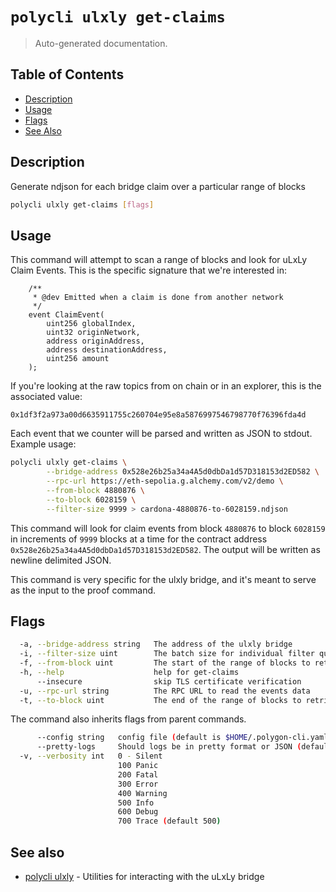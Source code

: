 # `polycli ulxly get-claims`

> Auto-generated documentation.

## Table of Contents

- [Description](#description)
- [Usage](#usage)
- [Flags](#flags)
- [See Also](#see-also)

## Description

Generate ndjson for each bridge claim over a particular range of blocks

```bash
polycli ulxly get-claims [flags]
```

## Usage

This command will attempt to scan a range of blocks and look for uLxLy
Claim Events. This is the specific signature that we're interested
in:

```solidity
    /**
     * @dev Emitted when a claim is done from another network
     */
    event ClaimEvent(
        uint256 globalIndex,
        uint32 originNetwork,
        address originAddress,
        address destinationAddress,
        uint256 amount
    );
```

If you're looking at the raw topics from on chain or in an explorer, this is the associated value:

`0x1df3f2a973a00d6635911755c260704e95e8a5876997546798770f76396fda4d`

Each event that we counter will be parsed and written as JSON to
stdout. Example usage:

```bash
polycli ulxly get-claims \
        --bridge-address 0x528e26b25a34a4A5d0dbDa1d57D318153d2ED582 \
        --rpc-url https://eth-sepolia.g.alchemy.com/v2/demo \
        --from-block 4880876 \
        --to-block 6028159 \
        --filter-size 9999 > cardona-4880876-to-6028159.ndjson
```

This command will look for claim events from block `4880876` to
block `6028159` in increments of `9999` blocks at a time for the
contract address `0x528e26b25a34a4A5d0dbDa1d57D318153d2ED582`. The
output will be written as newline delimited JSON.

This command is very specific for the ulxly bridge, and it's meant to
serve as the input to the proof command.



## Flags

```bash
  -a, --bridge-address string   The address of the ulxly bridge
  -i, --filter-size uint        The batch size for individual filter queries (default 1000)
  -f, --from-block uint         The start of the range of blocks to retrieve
  -h, --help                    help for get-claims
      --insecure                skip TLS certificate verification
  -u, --rpc-url string          The RPC URL to read the events data
  -t, --to-block uint           The end of the range of blocks to retrieve
```

The command also inherits flags from parent commands.

```bash
      --config string   config file (default is $HOME/.polygon-cli.yaml)
      --pretty-logs     Should logs be in pretty format or JSON (default true)
  -v, --verbosity int   0 - Silent
                        100 Panic
                        200 Fatal
                        300 Error
                        400 Warning
                        500 Info
                        600 Debug
                        700 Trace (default 500)
```

## See also

- [polycli ulxly](polycli_ulxly.md) - Utilities for interacting with the uLxLy bridge
